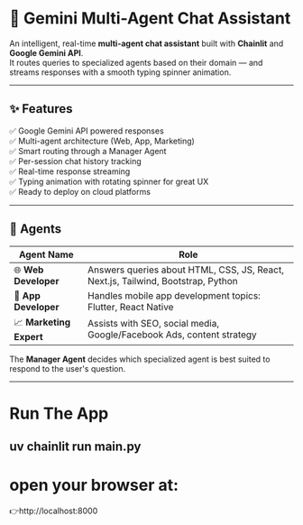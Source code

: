 # 🤖 Gemini Multi-Agent Chat Assistant

An intelligent, real-time **multi-agent chat assistant** built with **Chainlit** and **Google Gemini API**.  
It routes queries to specialized agents based on their domain — and streams responses with a smooth typing spinner animation.  

---

## ✨ Features

✅ Google Gemini API powered responses  
✅ Multi-agent architecture (Web, App, Marketing)  
✅ Smart routing through a Manager Agent  
✅ Per-session chat history tracking  
✅ Real-time response streaming  
✅ Typing animation with rotating spinner for great UX  
✅ Ready to deploy on cloud platforms

---

## 🧠 Agents

| Agent Name             | Role |
|-------------------------|------|
| 🌐 **Web Developer**   | Answers queries about HTML, CSS, JS, React, Next.js, Tailwind, Bootstrap, Python |
| 📱 **App Developer**   | Handles mobile app development topics: Flutter, React Native |
| 📈 **Marketing Expert**| Assists with SEO, social media, Google/Facebook Ads, content strategy |

The **Manager Agent** decides which specialized agent is best suited to respond to the user's question.

---

# Run The App


## uv chainlit run main.py


# open your browser at:
👉http://localhost:8000